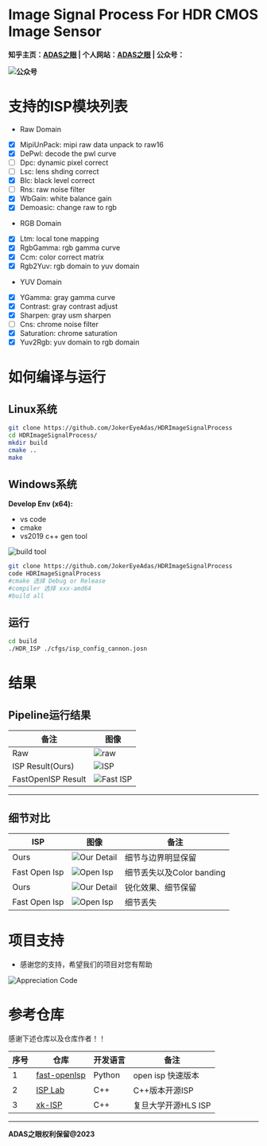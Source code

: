 # Image Signal Process For HDR CMOS Image Sensor

**知乎主页：[ADAS之眼](https://www.zhihu.com/people/fen-shi-qing-nian-29) | 个人网站：[ADAS之眼](https://jokereyeadas.github.io/) | 公众号：**

**![公众号](wechat.png)**

# 支持的ISP模块列表

- Raw Domain
- [x] MipiUnPack: mipi raw data unpack to raw16
- [x] DePwl: decode the pwl curve
- [ ] Dpc: dynamic pixel correct
- [ ] Lsc: lens shding correct
- [x] Blc: black level correct
- [ ] Rns: raw noise filter
- [x] WbGain: white balance gain
- [x] Demoasic: change raw to rgb
- RGB Domain
- [x] Ltm: local tone mapping
- [x] RgbGamma: rgb gamma curve
- [x] Ccm: color correct matrix
- [x] Rgb2Yuv: rgb domain to yuv domain
- YUV Domain
- [x] YGamma: gray gamma curve
- [x] Contrast: gray contrast adjust
- [x] Sharpen: gray usm sharpen
- [ ] Cns: chrome noise filter
- [x] Saturation: chrome saturation
- [x] Yuv2Rgb: yuv domain to rgb domain

# 如何编译与运行

## Linux系统
```bash
git clone https://github.com/JokerEyeAdas/HDRImageSignalProcess
cd HDRImageSignalProcess/
mkdir build
cmake ..
make
```
## Windows系统

**Develop Env (x64):** 
- vs code
- cmake
- vs2019 c++ gen tool

![build tool](compile.png) 

```bash
git clone https://github.com/JokerEyeAdas/HDRImageSignalProcess
code HDRImageSignalProcess
#cmake 选择 Debug or Release
#compiler 选择 xxx-amd64
#build all
```

## 运行

```bash
cd build
./HDR_ISP ./cfgs/isp_config_cannon.josn
```


# 结果

## Pipeline运行结果

|备注|图像|
|-------|-------|
|Raw|![raw](ISP/connan_raw14.png)|
|ISP Result(Ours)|![ISP](ISP/isp_result.png)|
|FastOpenISP Result|![Fast ISP](ISP/color_checker.png)|

------

## 细节对比

|ISP|图像|备注|
|-------|-------|-------|
|Ours|![Our Detail](ISP/our_detail.png)|细节与边界明显保留|
|Fast Open Isp|![Open Isp](ISP/fast_detail.png)|细节丢失以及Color banding|
|Ours|![Our Detail](ISP/our_sharpen.png)|锐化效果、细节保留|
|Fast Open Isp|![Open Isp](ISP/others_sharpen.png)|细节丢失|

# 项目支持

- 感谢您的支持，希望我们的项目对您有帮助

![Appreciation Code](AppreciationCode.png)

# 参考仓库

感谢下述仓库以及仓库作者！！

|序号|仓库|开发语言|备注|
|-----|-----|-----|-----|
|1|[fast-openIsp](https://github.com/QiuJueqin/fast-openISP)|Python|open isp 快速版本|
|2|[ISP Lab](https://github.com/yuqing-liu-dut/ISPLab)|C++|C++版本开源ISP|
|3|[xk-ISP](https://github.com/openasic-org/xkISP)|C++|复旦大学开源HLS ISP|

-----

**ADAS之眼权利保留@2023**